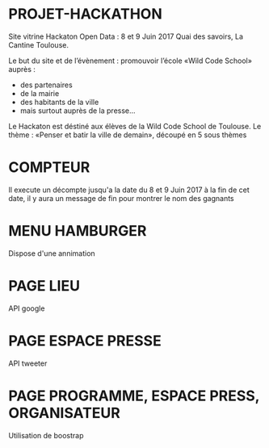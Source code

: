 # PROJET-HACKATHON


Site vitrine Hackaton Open Data : 8 et 9 Juin 2017 Quai des savoirs, La Cantine
Toulouse.

Le but du site et de l’évènement : promouvoir l’école «Wild Code School» auprès :
- des partenaires
- de la mairie
- des habitants de la ville
- mais surtout auprès de la presse...

Le Hackaton est déstiné aux élèves de la Wild Code School de Toulouse.
Le thème : «Penser et batir la ville de demain», découpé en 5 sous thèmes


# COMPTEUR

Il execute un décompte jusqu'a la date du 8 et 9 Juin 2017 à la fin de cet date, il y aura un message de fin pour montrer le nom des gagnants


# MENU HAMBURGER
Dispose d'une annimation

# PAGE LIEU
API google

# PAGE ESPACE PRESSE
API tweeter

# PAGE PROGRAMME,  ESPACE PRESS, ORGANISATEUR
Utilisation de boostrap
